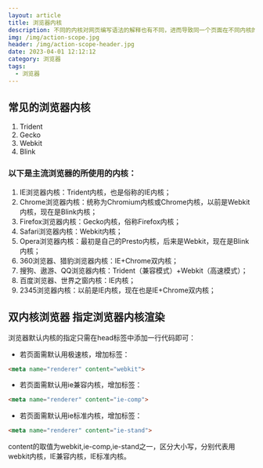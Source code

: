 ```yaml
---
layout: article
title: 浏览器内核
description: 不同的内核对网页编写语法的解释也有不同，进而导致同一个页面在不同内核的浏览器下显示出来的效果也会有所出入，这也是作为一个前端工程师需要了解不同浏览器所使用的内核和各种兼容性问题。\n浏览器内核是浏览器的核心，也叫“渲染引擎”，解释html并渲染绘制。\n浏览器内核决定了浏览器该如何显示网页内容以及页面的格式信息。\n不同的浏览器内核对网页的语法解释也不同，因此网页开发者需要在不同内核的浏览器中测试网页的渲染效果
img: /img/action-scope.jpg
header: /img/action-scope-header.jpg
date: 2023-04-01 12:12:12
category: 浏览器
tags:
  - 浏览器
---
```


## 常见的浏览器内核

1. Trident
2. Gecko
3. Webkit
4. Blink

### 以下是主流浏览器的所使用的内核：

1. IE浏览器内核：Trident内核，也是俗称的IE内核； 
2. Chrome浏览器内核：统称为Chromium内核或Chrome内核，以前是Webkit内核，现在是Blink内核； 
3. Firefox浏览器内核：Gecko内核，俗称Firefox内核； 
4. Safari浏览器内核：Webkit内核； 
5. Opera浏览器内核：最初是自己的Presto内核，后来是Webkit，现在是Blink内核； 
6. 360浏览器、猎豹浏览器内核：IE+Chrome双内核； 
7. 搜狗、遨游、QQ浏览器内核：Trident（兼容模式）+Webkit（高速模式）； 
8. 百度浏览器、世界之窗内核：IE内核； 
9. 2345浏览器内核：以前是IE内核，现在也是IE+Chrome双内核；


## 双内核浏览器 指定浏览器内核渲染

浏览器默认内核的指定只需在head标签中添加一行代码即可：

- 若页面需默认用极速核，增加标签：
```html
<meta name="renderer" content="webkit">
```

- 若页面需默认用ie兼容内核，增加标签：
```html
<meta name="renderer" content="ie-comp">
```

- 若页面需默认用ie标准内核，增加标签：
```html
<meta name="renderer" content="ie-stand">
```

content的取值为webkit,ie-comp,ie-stand之一，区分大小写，分别代表用webkit内核，IE兼容内核，IE标准内核。